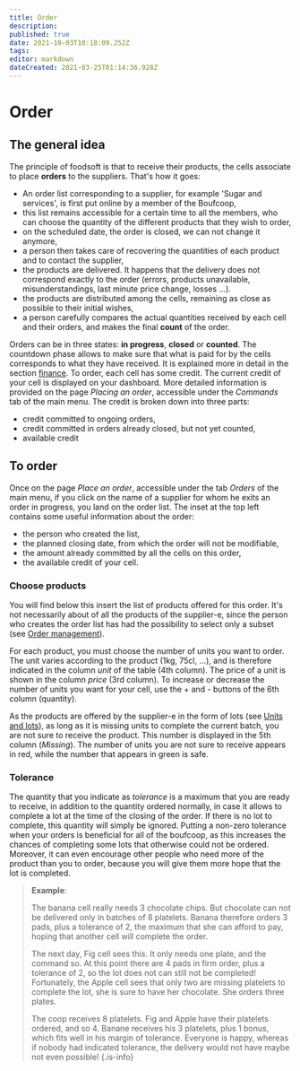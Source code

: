 ```yaml
---
title: Order
description: 
published: true
date: 2021-10-03T10:18:09.252Z
tags: 
editor: markdown
dateCreated: 2021-03-25T01:14:36.928Z
---
```


# Order
## The general idea
The principle of foodsoft is that to receive their products, the cells associate to place **orders** to the suppliers. That's how it goes:
- An order list corresponding to a supplier, for example 'Sugar and services', is first put online by a member of the Boufcoop,
- this list remains accessible for a certain time to all the members, who can choose the quantity of the different products that they wish to order,
- on the scheduled date, the order is closed, we can not change it anymore,
- a person then takes care of recovering the quantities of each product and to contact the supplier,
- the products are delivered. It happens that the delivery does not correspond exactly to the order (errors, products unavailable, misunderstandings, last minute price change, losses ...).
- the products are distributed among the cells, remaining as close as possible to their initial wishes,
- a person carefully compares the actual quantities received by each cell and their orders, and makes the final **count** of the order.

Orders can be in three states: **in progress**, **closed** or **counted**. The countdown phase allows to make sure that what is paid for by the cells corresponds to what they have received. It is explained more in detail in the section [finance](/en/Documentation/General/Finance). To order, each cell has some credit. The current credit of your cell is displayed on your dashboard. More detailed information is provided on the page *Placing an order*, accessible under the *Commands* tab of the main menu. The credit is broken down into three parts:
- credit committed to ongoing orders,
- credit committed in orders already closed, but not yet counted,
- available credit
## To order
Once on the page *Place an order*, accessible under the tab *Orders* of the main menu, if you click on the name of a supplier for whom he exits an order in progress, you land on the order list. The inset at the top left contains some useful information about the order:
- the person who created the list,
- the planned closing date, from which the order will not be modifiable,
- the amount already committed by all the cells on this order,
- the available credit of your cell.

### Choose products
You will find below this insert the list of products offered for this order. It's not necessarily about of all the products of the supplier-e, since the person who creates the order list has had the possibility to select only a subset (see [Order management](/en/Documentation/Administration/Orders)).

For each product, you must choose the number of units you want to order. The unit varies according to the product (1kg, 75cl, ...), and is therefore indicated in the column *unit* of the table (4th column). The price of a unit is shown in the column *price* (3rd column). To increase or decrease the number of units you want for your cell, use the + and - buttons of the 6th column (quantity).

As the products are offered by the supplier-e in the form of lots (see [Units and lots](/en/Documentation/Administration/Products#units-and-lots)), as long as it is missing units to complete the current batch, you are not sure to receive the product. This number is displayed in the 5th column (*Missing*). The number of units you are not sure to receive appears in red, while the number that appears in green is safe.

### Tolerance
The quantity that you indicate as *tolerance* is a maximum that you are ready to receive, in addition to the quantity ordered normally, in case it allows to complete a lot at the time of the closing of the order. If there is no lot to complete, this quantity will simply be ignored. Putting a non-zero tolerance when your orders is beneficial for all of the boufcoop, as this increases the chances of completing some lots that otherwise could not be ordered. Moreover, it can even encourage other people who need more of the product than you to order, because you will give them more hope that the lot is completed.

> **Example**:
> 
> The banana cell really needs 3 chocolate chips. But chocolate can not be delivered
> only in batches of 8 platelets. Banana therefore orders 3 pads, plus a tolerance of 2, the maximum
> that she can afford to pay, hoping that another cell will complete the order.
> 
> The next day, Fig cell sees this. It only needs one plate, and the command
> so. At this point there are 4 pads in firm order, plus a tolerance of 2, so the lot does not
> can still not be completed! Fortunately, the Apple cell sees that only two are missing
> platelets to complete the lot, she is sure to have her chocolate. She orders three plates.
> 
> The coop receives 8 platelets. Fig and Apple have their platelets ordered, and so
> 4. Banane receives his 3 platelets, plus 1 bonus, which fits well in his margin of tolerance.
> Everyone is happy, whereas if nobody had indicated tolerance, the delivery would not have
> maybe not even possible!
{.is-info}

